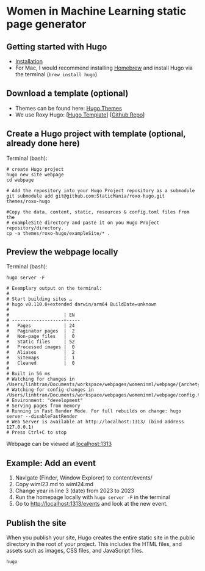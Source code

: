 # Women in Machine Learning static page generator

## Getting started with Hugo

* [Installation](https://gohugo.io/installation/)
* For Mac, I would recommend installing [Homebrew](https://brew.sh/) and install 
Hugo via the terminal (`brew install hugo`)

## Download a template (optional)

* Themes can be found here: [Hugo Themes](https://themes.gohugo.io/)
* We use Roxy Hugo: 
[[Hugo Template](https://themes.gohugo.io/themes/roxo-hugo/)] 
[[Github Repo](https://github.com/StaticMania/roxo-hugo)]

## Create a Hugo project with template (optional, already done here)

Terminal (bash):

```
# create Hugo project
hugo new site webpage
cd webpage

# Add the repository into your Hugo Project repository as a submodule
git submodule add git@github.com:StaticMania/roxo-hugo.git themes/roxo-hugo

#Copy the data, content, static, resources & config.toml files from the 
# exampleSite directory and paste it on you Hugo Project repository/directory. 
cp -a themes/roxo-hugo/exampleSite/* .
```

## Preview the webpage locally

Terminal (bash):

```
hugo server -F

# Exemplary output on the terminal:
#
# Start building sites …
# hugo v0.110.0+extended darwin/arm64 BuildDate=unknown
# 
#                    | EN
# -------------------+-----
#   Pages            | 24
#   Paginator pages  |  2
#   Non-page files   |  0
#   Static files     | 52
#   Processed images |  0
#   Aliases          |  2
#   Sitemaps         |  1
#   Cleaned          |  0
# 
# Built in 56 ms
# Watching for changes in /Users/linhtran/Documents/workspace/webpages/womeninml/webpage/{archetypes,assets,content,data,layouts,static,themes}
# Watching for config changes in /Users/linhtran/Documents/workspace/webpages/womeninml/webpage/config.toml
# Environment: "development"
# Serving pages from memory
# Running in Fast Render Mode. For full rebuilds on change: hugo server --disableFastRender
# Web Server is available at http://localhost:1313/ (bind address 127.0.0.1)
# Press Ctrl+C to stop
```

Webpage can be viewed at [localhost:1313](http://localhost:1313/)

## Example: Add an event

1. Navigate (Finder, Window Explorer) to content/events/
2. Copy wiml23.md to wiml24.md
3. Change year in line 3 (date) from 2023 to 2023
4. Run the homepage locally with `hugo server -F` in the terminal
5. Go to [http://localhost:1313/events](http://localhost:1313/events) and look
at the new event.

## Publish the site 

When you publish your site, Hugo creates the entire static site in the public directory in the root of your project. This includes the HTML files, and assets such as images, CSS files, and JavaScript files.

```
hugo
```